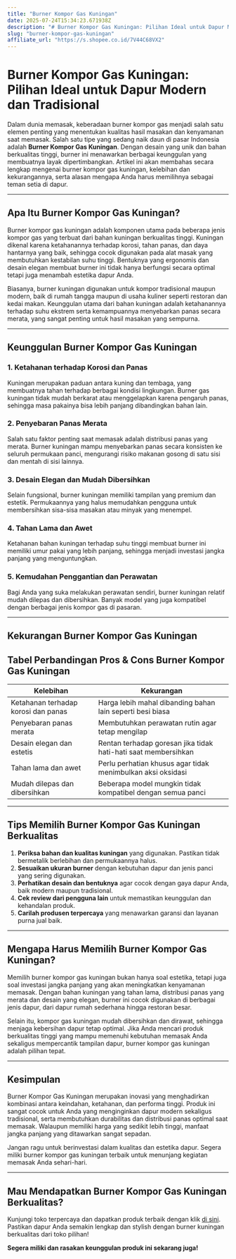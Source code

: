 ```yaml
---
title: "Burner Kompor Gas Kuningan"
date: 2025-07-24T15:34:23.671938Z
description: "# Burner Kompor Gas Kuningan: Pilihan Ideal untuk Dapur Modern dan Tradisional..."
slug: "burner-kompor-gas-kuningan"
affiliate_url: "https://s.shopee.co.id/7V44C68VX2"
---
```

# Burner Kompor Gas Kuningan: Pilihan Ideal untuk Dapur Modern dan Tradisional

Dalam dunia memasak, keberadaan burner kompor gas menjadi salah satu elemen penting yang menentukan kualitas hasil masakan dan kenyamanan saat memasak. Salah satu tipe yang sedang naik daun di pasar Indonesia adalah **Burner Kompor Gas Kuningan**. Dengan desain yang unik dan bahan berkualitas tinggi, burner ini menawarkan berbagai keunggulan yang membuatnya layak dipertimbangkan. Artikel ini akan membahas secara lengkap mengenai burner kompor gas kuningan, kelebihan dan kekurangannya, serta alasan mengapa Anda harus memilihnya sebagai teman setia di dapur.

---

## Apa Itu Burner Kompor Gas Kuningan?

Burner kompor gas kuningan adalah komponen utama pada beberapa jenis kompor gas yang terbuat dari bahan kuningan berkualitas tinggi. Kuningan dikenal karena ketahanannya terhadap korosi, tahan panas, dan daya hantarnya yang baik, sehingga cocok digunakan pada alat masak yang membutuhkan kestabilan suhu tinggi. Bentuknya yang ergonomis dan desain elegan membuat burner ini tidak hanya berfungsi secara optimal tetapi juga menambah estetika dapur Anda.

Biasanya, burner kuningan digunakan untuk kompor tradisional maupun modern, baik di rumah tangga maupun di usaha kuliner seperti restoran dan kedai makan. Keunggulan utama dari bahan kuningan adalah ketahanannya terhadap suhu ekstrem serta kemampuannya menyebarkan panas secara merata, yang sangat penting untuk hasil masakan yang sempurna.

---

## Keunggulan Burner Kompor Gas Kuningan

### 1. Ketahanan terhadap Korosi dan Panas

Kuningan merupakan paduan antara kuning dan tembaga, yang membuatnya tahan terhadap berbagai kondisi lingkungan. Burner gas kuningan tidak mudah berkarat atau menggelapkan karena pengaruh panas, sehingga masa pakainya bisa lebih panjang dibandingkan bahan lain.

### 2. Penyebaran Panas Merata

Salah satu faktor penting saat memasak adalah distribusi panas yang merata. Burner kuningan mampu menyebarkan panas secara konsisten ke seluruh permukaan panci, mengurangi risiko makanan gosong di satu sisi dan mentah di sisi lainnya.

### 3. Desain Elegan dan Mudah Dibersihkan

Selain fungsional, burner kuningan memiliki tampilan yang premium dan estetik. Permukaannya yang halus memudahkan pengguna untuk membersihkan sisa-sisa masakan atau minyak yang menempel.

### 4. Tahan Lama dan Awet

Ketahanan bahan kuningan terhadap suhu tinggi membuat burner ini memiliki umur pakai yang lebih panjang, sehingga menjadi investasi jangka panjang yang menguntungkan.

### 5. Kemudahan Penggantian dan Perawatan

Bagi Anda yang suka melakukan perawatan sendiri, burner kuningan relatif mudah dilepas dan dibersihkan. Banyak model yang juga kompatibel dengan berbagai jenis kompor gas di pasaran.

---

## Kekurangan Burner Kompor Gas Kuningan

## Tabel Perbandingan Pros & Cons Burner Kompor Gas Kuningan

|Kelebihan |Kekurangan |
|------------------------------|------------------------------------------------|
| Ketahanan terhadap korosi dan panas | Harga lebih mahal dibanding bahan lain seperti besi biasa |
| Penyebaran panas merata | Membutuhkan perawatan rutin agar tetap mengilap |
| Desain elegan dan estetis | Rentan terhadap goresan jika tidak hati-hati saat membersihkan |
| Tahan lama dan awet | Perlu perhatian khusus agar tidak menimbulkan aksi oksidasi |
| Mudah dilepas dan dibersihkan | Beberapa model mungkin tidak kompatibel dengan semua panci |

---

## Tips Memilih Burner Kompor Gas Kuningan Berkualitas

1. **Periksa bahan dan kualitas kuningan** yang digunakan. Pastikan tidak bermetalik berlebihan dan permukaannya halus.
2. **Sesuaikan ukuran burner** dengan kebutuhan dapur dan jenis panci yang sering digunakan.
3. **Perhatikan desain dan bentuknya** agar cocok dengan gaya dapur Anda, baik modern maupun tradisional.
4. **Cek review dari pengguna lain** untuk memastikan keunggulan dan kehandalan produk.
5. **Carilah produsen terpercaya** yang menawarkan garansi dan layanan purna jual baik.

---

## Mengapa Harus Memilih Burner Kompor Gas Kuningan?

Memilih burner kompor gas kuningan bukan hanya soal estetika, tetapi juga soal investasi jangka panjang yang akan meningkatkan kenyamanan memasak. Dengan bahan kuningan yang tahan lama, distribusi panas yang merata dan desain yang elegan, burner ini cocok digunakan di berbagai jenis dapur, dari dapur rumah sederhana hingga restoran besar.

Selain itu, kompor gas kuningan mudah dibersihkan dan dirawat, sehingga menjaga kebersihan dapur tetap optimal. Jika Anda mencari produk berkualitas tinggi yang mampu memenuhi kebutuhan memasak Anda sekaligus mempercantik tampilan dapur, burner kompor gas kuningan adalah pilihan tepat.

---

## Kesimpulan

Burner Kompor Gas Kuningan merupakan inovasi yang menghadirkan kombinasi antara keindahan, ketahanan, dan performa tinggi. Produk ini sangat cocok untuk Anda yang menginginkan dapur modern sekaligus tradisional, serta membutuhkan durabilitas dan distribusi panas optimal saat memasak. Walaupun memiliki harga yang sedikit lebih tinggi, manfaat jangka panjang yang ditawarkan sangat sepadan.

Jangan ragu untuk berinvestasi dalam kualitas dan estetika dapur. Segera miliki burner kompor gas kuningan terbaik untuk menunjang kegiatan memasak Anda sehari-hari.

---

## Mau Mendapatkan Burner Kompor Gas Kuningan Berkualitas? 

Kunjungi toko terpercaya dan dapatkan produk terbaik dengan klik [di sini](https://s.shopee.co.id/7V44C68VX2). Pastikan dapur Anda semakin lengkap dan stylish dengan burner kuningan berkualitas dari toko pilihan! 

**Segera miliki dan rasakan keunggulan produk ini sekarang juga!**